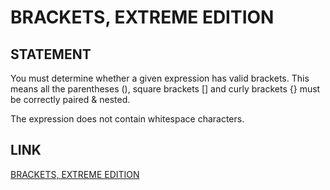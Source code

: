 # BRACKETS, EXTREME EDITION

## STATEMENT

You must determine whether a given expression has valid brackets. This means all
the parentheses (), square brackets [] and curly brackets {} must be correctly
paired & nested.

The expression does not contain whitespace characters.

## LINK

[BRACKETS, EXTREME EDITION](https://www.codingame.com/training/easy/brackets-extreme-edition)
